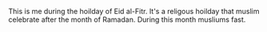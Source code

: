 This is me during the hoilday of Eid al-Fitr. It's a religous hoilday that muslim celebrate after the month of Ramadan. During this month musliums fast.
